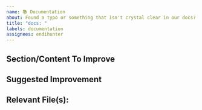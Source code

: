 ```yaml
---
name: 📚 Documentation
about: Found a typo or something that isn't crystal clear in our docs?
title: "docs: "
labels: documentation
assignees: endihunter
---
```


<!-- Click "Preview" for a more readable version --

If you found an area that needs clarification, feel free to open a PR or list the section/content that could be improved below

⚠️👆 Feel free to these instructions before submitting the issue 👆⚠️
-->

## Section/Content To Improve

<!-- Quote or link to section -->

## Suggested Improvement

<!-- Identify what is confusing or incorrect and what could make it better -->

## Relevant File(s):

<!-- [e.g. README.md] -->
